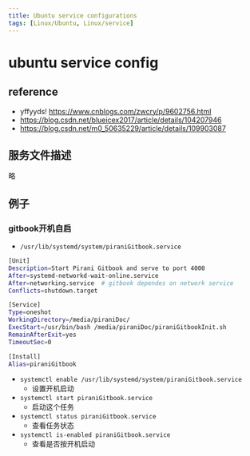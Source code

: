 ```yaml
---
title: Ubuntu service configurations
tags: [Linux/Ubuntu, Linux/service]
---
```


# ubuntu service config

## reference
- yffyyds! https://www.cnblogs.com/zwcry/p/9602756.html
- https://blog.csdn.net/blueicex2017/article/details/104207946
- https://blog.csdn.net/m0_50635229/article/details/109903087

## 服务文件描述
略

## 例子

### gitbook开机自启
- `/usr/lib/systemd/system/piraniGitbook.service`
```bash
[Unit]
Description=Start Pirani Gitbook and serve to port 4000
After=systemd-networkd-wait-online.service
After=networking.service  # gitbook dependes on network service
Conflicts=shutdown.target

[Service]
Type=oneshot
WorkingDirectory=/media/piraniDoc/
ExecStart=/usr/bin/bash /media/piraniDoc/piraniGitbookInit.sh
RemainAfterExit=yes
TimeoutSec=0

[Install]
Alias=piraniGitbook
```
- `systemctl enable /usr/lib/systemd/system/piraniGitbook.service`
  - 设置开机启动
- `systemctl start piraniGitbook.service`
  - 启动这个任务
- `systemctl status piraniGitbook.service`
  - 查看任务状态
- `systemctl is-enabled piraniGitbook.service`
  - 查看是否按开机启动
